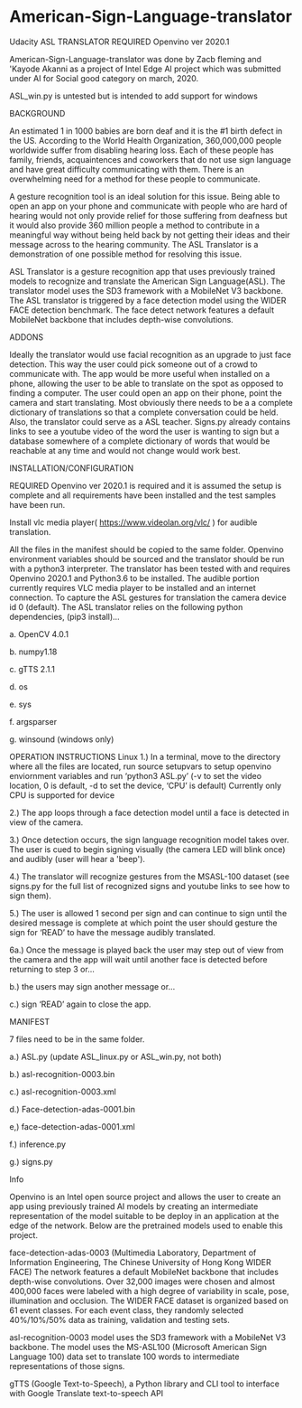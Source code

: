 # American-Sign-Language-translator
Udacity
ASL TRANSLATOR
REQUIRED Openvino ver 2020.1



American-Sign-Language-translator was done by Zacb fleming and 'Kayode Akanni as a project of Intel Edge Al project which was submitted under AI for Social good category on march, 2020.


ASL_win.py is untested but is intended to add support for windows

BACKGROUND

An estimated 1 in 1000 babies are born deaf and it is the #1 birth defect in the US. According to the World Health Organization, 360,000,000 people worldwide suffer from disabling hearing loss. Each of these people has family, friends, acquaintences and coworkers that do not use sign language and have great difficulty communicating with them. There is an overwhelming need for a method for these people to communicate.

A gesture recognition tool is an ideal solution for this issue. Being able to open an app on your phone and communicate with people who are hard of hearing would not only provide relief for those suffering from deafness but it would also provide 360 million people a method to contribute in a meaningful way without being held back by not getting their ideas and their message across to the hearing community. The ASL Translator is a demonstration of one possible method for resolving this issue.

ASL Translator is a gesture recognition app that uses previously trained models to recognize and translate the American Sign Language(ASL). The translator model uses the SD3 framework with a MobileNet V3 backbone. The ASL translator is triggered by a face detection model using the WIDER FACE detection benchmark. The face detect network features a default MobileNet backbone that includes depth-wise convolutions.

ADDONS

Ideally the translator would use facial recognition as an upgrade to just face detection. This way the user could pick someone out of a crowd to communicate with. The app would be more useful when installed on a phone, allowing the user to be able to translate on the spot as opposed to finding a computer. The user could open an app on their phone, point the camera and start translating. Most obviously there needs to be a a complete dictionary of translations so that a complete conversation could be held. Also, the translator could serve as a ASL teacher. Signs.py already contains links to see a youtube video of the word the user is wanting to sign but a database somewhere of a complete dictionary of words that would be reachable at any time and would not change would work best.

INSTALLATION/CONFIGURATION

REQUIRED Openvino ver 2020.1 is required and it is assumed the setup is complete and all requirements have been installed and the test samples have been run.

Install vlc media player( https://www.videolan.org/vlc/ ) for audible translation.

All the files in the manifest should be copied to the same folder. Openvino environment variables should be sourced and the translator should be run with a python3 interpreter. The translator has been tested with and requires Openvino 2020.1 and Python3.6 to be installed. The audible portion currently requires VLC media player to be installed and an internet connection. To capture the ASL gestures for translation the camera device id 0 (default). The ASL translator relies on the following python dependencies, (pip3 install)…

a. OpenCV 4.0.1

b. numpy1.18

c. gTTS 2.1.1

d. os

e. sys

f. argsparser

g. winsound (windows only)

OPERATION INSTRUCTIONS Linux 1.) In a terminal, move to the directory where all the files are located, run source setupvars to setup openvino enviornment variables and run ‘python3 ASL.py’ (-v to set the video location, 0 is default, -d to set the device, ‘CPU’ is default) Currently only CPU is supported for device

2.) The app loops through a face detection model until a face is detected in view of the camera.

3.) Once detection occurs, the sign language recognition model takes over. The user is cued to begin signing visually (the camera LED will blink once) and audibly (user will hear a 'beep').

4.) The translator will recognize gestures from the MSASL-100 dataset (see signs.py for the full list of recognized signs and youtube links to see how to sign them).

5.) The user is allowed 1 second per sign and can continue to sign until the desired message is complete at which point the user should gesture the sign for ‘READ’ to have the message audibly translated.

6a.) Once the message is played back the user may step out of view from the camera and the app will wait until another face is detected before returning to step 3 or...

b.) the users may sign another message or...

c.) sign ‘READ’ again to close the app.

MANIFEST

7 files need to be in the same folder.

a.) ASL.py (update ASL_linux.py or ASL_win.py, not both)

b.) asl-recognition-0003.bin

c.) asl-recognition-0003.xml

d.) Face-detection-adas-0001.bin

e,) face-detection-adas-0001.xml

f.) inference.py

g.) signs.py

Info

Openvino is an Intel open source project and allows the user to create an app using previously trained AI models by creating an intermediate representation of the model suitable to be deploy in an application at the edge of the network. Below are the pretrained models used to enable this project.

face-detection-adas-0003 (Multimedia Laboratory, Department of Information Engineering, The Chinese University of Hong Kong WIDER FACE) The network features a default MobileNet backbone that includes depth-wise convolutions. Over 32,000 images were chosen and almost 400,000 faces were labeled with a high degree of variability in scale, pose, illumination and occlusion. The WIDER FACE dataset is organized based on 61 event classes. For each event class, they randomly selected 40%/10%/50% data as training, validation and testing sets.

asl-recognition-0003 model uses the SD3 framework with a MobileNet V3 backbone. The model uses the MS-ASL100 (Microsoft American Sign Language 100) data set to translate 100 words to intermediate representations of those signs.

gTTS (Google Text-to-Speech), a Python library and CLI tool to interface with Google Translate text-to-speech API
